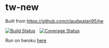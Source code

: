 # tw-new
Built from https://github.com/claudwatari95/tw

[![Build Status](https://travis-ci.com/ClaudWatari/tw-new.svg?branch=develop)](https://travis-ci.com/ClaudWatari/tw-new)&emsp;[![Coverage Status](https://coveralls.io/repos/github/ClaudWatari/tw-new/badge.svg?branch=develop&service=github)](https://coveralls.io/github/ClaudWatari/tw-new?branch=develop&service=github)

Run on heroku <a href = 'https://t-w-app.herokuapp.com/'>here</a>
